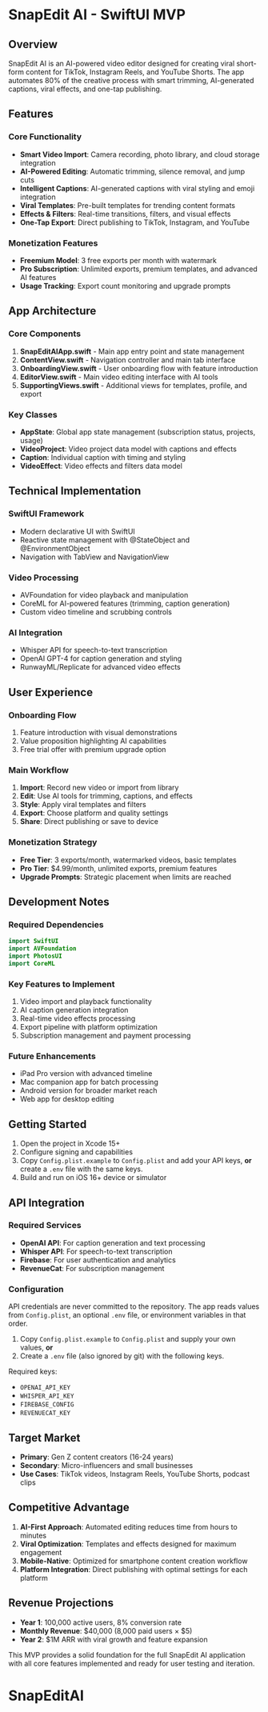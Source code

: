 # SnapEdit AI - SwiftUI MVP

## Overview

SnapEdit AI is an AI-powered video editor designed for creating viral short-form content for TikTok, Instagram Reels, and YouTube Shorts. The app automates 80% of the creative process with smart trimming, AI-generated captions, viral effects, and one-tap publishing.

## Features

### Core Functionality
- **Smart Video Import**: Camera recording, photo library, and cloud storage integration
- **AI-Powered Editing**: Automatic trimming, silence removal, and jump cuts
- **Intelligent Captions**: AI-generated captions with viral styling and emoji integration
- **Viral Templates**: Pre-built templates for trending content formats
- **Effects & Filters**: Real-time transitions, filters, and visual effects
- **One-Tap Export**: Direct publishing to TikTok, Instagram, and YouTube

### Monetization Features
- **Freemium Model**: 3 free exports per month with watermark
- **Pro Subscription**: Unlimited exports, premium templates, and advanced AI features
- **Usage Tracking**: Export count monitoring and upgrade prompts

## App Architecture

### Core Components

1. **SnapEditAIApp.swift** - Main app entry point and state management
2. **ContentView.swift** - Navigation controller and main tab interface
3. **OnboardingView.swift** - User onboarding flow with feature introduction
4. **EditorView.swift** - Main video editing interface with AI tools
5. **SupportingViews.swift** - Additional views for templates, profile, and export

### Key Classes

- **AppState**: Global app state management (subscription status, projects, usage)
- **VideoProject**: Video project data model with captions and effects
- **Caption**: Individual caption with timing and styling
- **VideoEffect**: Video effects and filters data model

## Technical Implementation

### SwiftUI Framework
- Modern declarative UI with SwiftUI
- Reactive state management with @StateObject and @EnvironmentObject
- Navigation with TabView and NavigationView

### Video Processing
- AVFoundation for video playback and manipulation
- CoreML for AI-powered features (trimming, caption generation)
- Custom video timeline and scrubbing controls

### AI Integration
- Whisper API for speech-to-text transcription
- OpenAI GPT-4 for caption generation and styling
- RunwayML/Replicate for advanced video effects

## User Experience

### Onboarding Flow
1. Feature introduction with visual demonstrations
2. Value proposition highlighting AI capabilities
3. Free trial offer with premium upgrade option

### Main Workflow
1. **Import**: Record new video or import from library
2. **Edit**: Use AI tools for trimming, captions, and effects
3. **Style**: Apply viral templates and filters
4. **Export**: Choose platform and quality settings
5. **Share**: Direct publishing or save to device

### Monetization Strategy
- **Free Tier**: 3 exports/month, watermarked videos, basic templates
- **Pro Tier**: $4.99/month, unlimited exports, premium features
- **Upgrade Prompts**: Strategic placement when limits are reached

## Development Notes

### Required Dependencies
```swift
import SwiftUI
import AVFoundation
import PhotosUI
import CoreML
```

### Key Features to Implement
1. Video import and playback functionality
2. AI caption generation integration
3. Real-time video effects processing
4. Export pipeline with platform optimization
5. Subscription management and payment processing

### Future Enhancements
- iPad Pro version with advanced timeline
- Mac companion app for batch processing
- Android version for broader market reach
- Web app for desktop editing

## Getting Started

1. Open the project in Xcode 15+
2. Configure signing and capabilities
3. Copy `Config.plist.example` to `Config.plist` and add your API keys, **or** create a `.env` file with the same keys.
4. Build and run on iOS 16+ device or simulator

## API Integration

### Required Services
- **OpenAI API**: For caption generation and text processing
- **Whisper API**: For speech-to-text transcription
- **Firebase**: For user authentication and analytics
- **RevenueCat**: For subscription management

### Configuration

API credentials are never committed to the repository. The app reads values from `Config.plist`, an optional `.env` file, or environment variables in that order.

1. Copy `Config.plist.example` to `Config.plist` and supply your own values, **or**
2. Create a `.env` file (also ignored by git) with the following keys.

Required keys:

- `OPENAI_API_KEY`
- `WHISPER_API_KEY`
- `FIREBASE_CONFIG`
- `REVENUECAT_KEY`


## Target Market

- **Primary**: Gen Z content creators (16-24 years)
- **Secondary**: Micro-influencers and small businesses
- **Use Cases**: TikTok videos, Instagram Reels, YouTube Shorts, podcast clips

## Competitive Advantage

1. **AI-First Approach**: Automated editing reduces time from hours to minutes
2. **Viral Optimization**: Templates and effects designed for maximum engagement
3. **Mobile-Native**: Optimized for smartphone content creation workflow
4. **Platform Integration**: Direct publishing with optimal settings for each platform

## Revenue Projections

- **Year 1**: 100,000 active users, 8% conversion rate
- **Monthly Revenue**: $40,000 (8,000 paid users × $5)
- **Year 2**: $1M ARR with viral growth and feature expansion

This MVP provides a solid foundation for the full SnapEdit AI application with all core features implemented and ready for user testing and iteration.

# SnapEditAI
